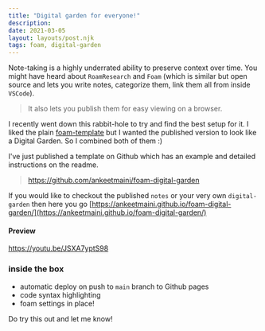 ```yaml
---
title: "Digital garden for everyone!"
description:
date: 2021-03-05
layout: layouts/post.njk
tags: foam, digital-garden
---
```


Note-taking is a highly underrated ability to preserve context over time. You might have heard about `RoamResearch` and `Foam` (which is similar but open source and lets you write notes, categorize them, link them all from inside `VSCode`).

> It also lets you publish them for easy viewing on a browser.

I recently went down this rabbit-hole to try and find the best setup for it. I liked the plain [foam-template](https://github.com/foambubble/foam-template) but I wanted the published version to look like a Digital Garden. So I combined both of them :)

I've just published a template on Github which has an example and detailed instructions on the readme.

> https://github.com/ankeetmaini/foam-digital-garden

If you would like to checkout the published `notes` or your very own `digital-garden` then here you go [https://ankeetmaini.github.io/foam-digital-garden/](https://ankeetmaini.github.io/foam-digital-garden/)

#### Preview

https://youtu.be/JSXA7yptS98

### inside the box

- automatic deploy on push to `main` branch to Github pages
- code syntax highlighting
- foam settings in place!

Do try this out and let me know!
